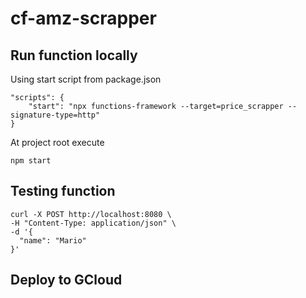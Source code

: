 # cf-amz-scrapper

## Run function locally

Using start script from package.json
```
"scripts": {
    "start": "npx functions-framework --target=price_scrapper --signature-type=http"
}
```

At project root execute
     
    npm start

## Testing function
```
curl -X POST http://localhost:8080 \
-H "Content-Type: application/json" \
-d '{
  "name": "Mario"
}'
```

## Deploy to GCloud
